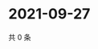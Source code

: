 # 2021-09-27

共 0 条

<!-- BEGIN WEIBO -->
<!-- 最后更新时间 Mon Sep 27 2021 14:10:23 GMT+0800 (China Standard Time) -->

<!-- END WEIBO -->
